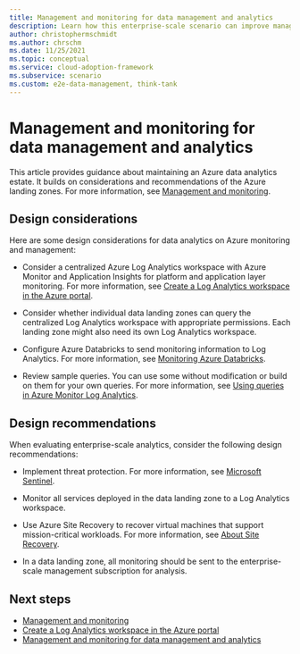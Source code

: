```yaml
---
title: Management and monitoring for data management and analytics
description: Learn how this enterprise-scale scenario can improve management and monitoring for data management and analytics in Azure.
author: christophermschmidt
ms.author: chrschm
ms.date: 11/25/2021
ms.topic: conceptual
ms.service: cloud-adoption-framework
ms.subservice: scenario
ms.custom: e2e-data-management, think-tank
---
```


# Management and monitoring for data management and analytics

This article provides guidance about maintaining an Azure data analytics estate. It builds on considerations and recommendations of the Azure landing zones. For more information, see [Management and monitoring](../../ready/enterprise-scale/management-and-monitoring.md).

## Design considerations

Here are some design considerations for data analytics on Azure monitoring and management:

- Consider a centralized Azure Log Analytics workspace with Azure Monitor and Application Insights for platform and application layer monitoring. For more information, see [Create a Log Analytics workspace in the Azure portal](/azure/azure-monitor/logs/quick-create-workspace).

- Consider whether individual data landing zones can query the centralized Log Analytics workspace with appropriate permissions. Each landing zone might also need its own Log Analytics workspace.

- Configure Azure Databricks to send monitoring information to Log Analytics. For more information, see [Monitoring Azure Databricks](/azure/architecture/databricks-monitoring/).

- Review sample queries. You can use some without modification or build on them for your own queries. For more information, see [Using queries in Azure Monitor Log Analytics](/azure/azure-monitor/logs/queries).

## Design recommendations

When evaluating enterprise-scale analytics, consider the following design recommendations:

- Implement threat protection. For more information, see [Microsoft Sentinel](/azure/sentinel/overview).

- Monitor all services deployed in the data landing zone to a Log Analytics workspace.

- Use Azure Site Recovery to recover virtual machines that support mission-critical workloads. For more information, see [About Site Recovery](/azure/site-recovery/site-recovery-overview).

- In a data landing zone, all monitoring should be sent to the enterprise-scale management subscription for analysis.

## Next steps

- [Management and monitoring](../../ready/enterprise-scale/management-and-monitoring.md)
- [Create a Log Analytics workspace in the Azure portal](/azure/azure-monitor/logs/quick-create-workspace)
- [Management and monitoring for data management and analytics](./eslz-business-continuity-and-disaster-recovery.md)
